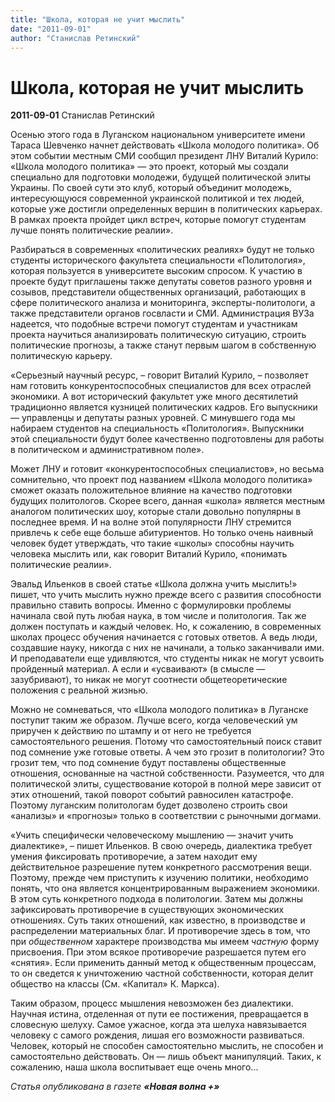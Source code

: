 ```yaml
---
title: "Школа, которая не учит мыслить"
date: "2011-09-01"
author: "Станислав Ретинский"
---
```


# Школа, которая не учит мыслить

**2011-09-01** Станислав Ретинский

Осенью этого года в Луганском национальном университете имени Тараса Шевченко начнет действовать «Школа молодого политика». Об этом событии местным СМИ сообщил президент ЛНУ Виталий Курило: «Школа молодого политика» — это проект, который мы создали специально для подготовки молодежи, будущей политической элиты Украины. По своей сути это клуб, который объединит молодежь, интересующуюся современной украинской политикой и тех людей, которые уже достигли определенных вершин в политических карьерах. В рамках проекта пройдет цикл встреч, которые помогут студентам лучше понять политические реалии».

Разбираться в современных «политических реалиях» будут не только студенты исторического факультета специальности «Политология», которая пользуется в университете высоким спросом. К участию в проекте будут приглашены также депутаты советов разного уровня и созывов, представители общественных организаций, работающих в сфере политического анализа и мониторинга, эксперты-политологи, а также представители органов госвласти и СМИ. Администрация ВУЗа надеется, что подобные встречи помогут студентам и участникам проекта научиться анализировать политическую ситуацию, строить политические прогнозы, а также станут первым шагом в собственную политическую карьеру.

«Серьезный научный ресурс, – говорит Виталий Курило, – позволяет нам готовить конкурентоспособных специалистов для всех отраслей экономики. А вот исторический факультет уже много десятилетий традиционно является кузницей политических кадров. Его выпускники — управленцы и депутаты разных уровней. С минувшего года мы набираем студентов на специальность «Политология». Выпускники этой специальности будут более качественно подготовлены для работы в политическом и административном поле».

Может ЛНУ и готовит «конкурентоспособных специалистов», но весьма сомнительно, что проект под названием «Школа молодого политика» сможет оказать положительное влияние на качество подготовки будущих политологов. Скорее всего, данная «школа» является местным аналогом политических шоу, которые стали довольно популярны в последнее время. И на волне этой популярности ЛНУ стремится привлечь к себе еще больше абитуриентов. Но только очень наивный человек будет утверждать, что такие «школы» способны научить человека мыслить или, как говорит Виталий Курило, «понимать политические реалии».

Эвальд Ильенков в своей статье «Школа должна учить мыслить!» пишет, что учить мыслить нужно прежде всего с развития способности правильно ставить вопросы. Именно с формулировки проблемы начинала свой путь любая наука, в том числе и политология. Так же должен поступать и каждый человек. Но, к сожалению, в современных школах процесс обучения начинается с готовых ответов. А ведь люди, создавшие науку, никогда с них не начинали, а только заканчивали ими. И преподаватели еще удивляются, что студенты никак не могут усвоить пройденный материал. А если и «усваивают» (в смысле — зазубривают), то никак не могут соотнести общетеоретические положения с реальной жизнью.

Можно не сомневаться, что «Школа молодого политика» в Луганске поступит таким же образом. Лучше всего, когда человеческий ум приручен к действию по штампу и от него не требуется самостоятельного решения. Потому что самостоятельный поиск ставит под сомнение уже готовые ответы. А чем это грозит в политологии? Это грозит тем, что под сомнение будут поставлены общественные отношения, основанные на частной собственности. Разумеется, что для политической элиты, существование которой в полной мере зависит от этих отношений, такой поворот событий равносилен катастрофе. Поэтому луганским политологам будет дозволено строить свои «анализы» и «прогнозы» только в соответствии с рыночными догмами.

«Учить специфически человеческому мышлению — значит учить диалектике», – пишет Ильенков. В свою очередь, диалектика требует умения фиксировать противоречие, а затем находит ему действительное разрешение путем конкретного рассмотрения вещи. Поэтому, прежде чем приступить к изучению политики, необходимо понять, что она является концентрированным выражением экономики. В этом суть конкретного подхода в политологии. Затем мы должны зафиксировать противоречие в существующих экономических отношениях. Суть таких отношений, как известно, в производстве и распределении материальных благ. И противоречие здесь в том, что при *общественном* характере производства мы имеем *частную* форму присвоения. При этом всякое противоречие разрешается путем его «снятия». Если применить данный метод к общественным процессам, то он сведется к уничтожению частной собственности, которая делит общество на классы (См. «Капитал» К. Маркса).

Таким образом, процесс мышления невозможен без диалектики. Научная истина, отделенная от пути ее постижения, превращается в словесную шелуху. Самое ужасное, когда эта шелуха навязывается человеку с самого рождения, лишая его возможности развиваться. Человек, который не способен самостоятельно мыслить, не способен и самостоятельно действовать. Он — лишь объект манипуляций. Таких, к сожалению, наша школа воспитывает еще очень много...

*Статья опубликована в газете **«Новая волна +»***